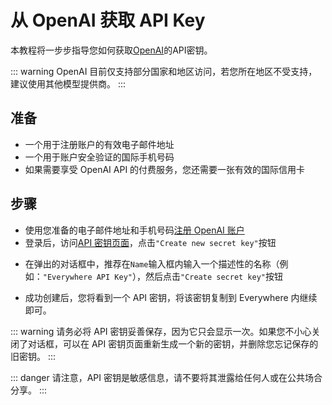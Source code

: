 <script lang="ts" setup>
  import HorizontalCenterImg from "/.vitepress/components/Common/HorizontalCenterImg.vue";
</script>

# 从 OpenAI 获取 API Key

本教程将一步步指导您如何获取[OpenAI](https://openai.com)的API密钥。

::: warning
OpenAI 目前仅支持部分国家和地区访问，若您所在地区不受支持，建议使用其他模型提供商。
:::

## 准备

- 一个用于注册账户的有效电子邮件地址
- 一个用于账户安全验证的国际手机号码
- 如果需要享受 OpenAI API 的付费服务，您还需要一张有效的国际信用卡

## 步骤

- 使用您准备的电子邮件地址和手机号码[注册 OpenAI 账户](https://platform.openai.com/signup)
- 登录后，访问[API 密钥页面](https://platform.openai.com/api-keys)，点击`"Create new secret key"`按钮

<HorizontalCenterImg
    src="/model-provider/openai/create-new-secret-key.webp"
    alt="Create new secret key"
    width="600px"
  />

- 在弹出的对话框中，推荐在`Name`输入框内输入一个描述性的名称（例如：`"Everywhere API Key"`），然后点击`"Create secret key"`按钮

<HorizontalCenterImg
    src="/model-provider/openai/create-new-secret-key-form.webp"
    alt="Create new secret key form"
    width="450px"
  />

- 成功创建后，您将看到一个 API 密钥，将该密钥复制到 Everywhere 内继续即可。

<HorizontalCenterImg
    src="/model-provider/openai/save-your-key.webp"
    alt="Save your key"
    width="450px"
  />

::: warning
请务必将 API 密钥妥善保存，因为它只会显示一次。如果您不小心关闭了对话框，可以在 API 密钥页面重新生成一个新的密钥，并删除您忘记保存的旧密钥。
:::

::: danger
请注意，API 密钥是敏感信息，请不要将其泄露给任何人或在公共场合分享。
:::